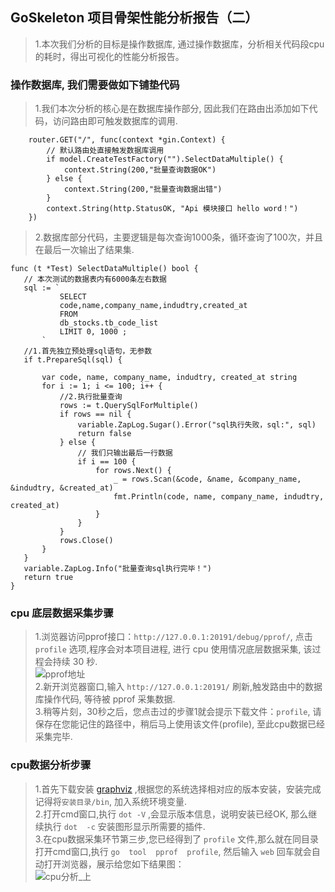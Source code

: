 ##    GoSkeleton 项目骨架性能分析报告（二） 
> 1.本次我们分析的目标是操作数据库, 通过操作数据库，分析相关代码段cpu的耗时，得出可视化的性能分析报告。   


###  操作数据库, 我们需要做如下铺垫代码  
>   1.我们本次分析的核心是在数据库操作部分, 因此我们在路由出添加如下代码，访问路由即可触发数据库的调用.  
```code 
	router.GET("/", func(context *gin.Context) {
        // 默认路由处直接触发数据库调用
		if model.CreateTestFactory("").SelectDataMultiple() {
			context.String(200,"批量查询数据OK")
		} else {
			context.String(200,"批量查询数据出错")
		}
		context.String(http.StatusOK, "Api 模块接口 hello word！")
	})
```   

>   2.数据库部分代码，主要逻辑是每次查询1000条，循环查询了100次，并且在最后一次输出了结果集.  
 ```code 
func (t *Test) SelectDataMultiple() bool {
    // 本次测试的数据表内有6000条左右数据 
	sql := `
			SELECT
			code,name,company_name,indudtry,created_at 
			FROM
			db_stocks.tb_code_list 
			LIMIT 0, 1000 ;
		`
	//1.首先独立预处理sql语句，无参数
	if t.PrepareSql(sql) {
	
		var code, name, company_name, indudtry, created_at string
		for i := 1; i <= 100; i++ {
			//2.执行批量查询
			rows := t.QuerySqlForMultiple()
			if rows == nil {
				variable.ZapLog.Sugar().Error("sql执行失败，sql:", sql)
				return false
			} else {
				// 我们只输出最后一行数据
				if i == 100 {
					for rows.Next() {
						_ = rows.Scan(&code, &name, &company_name, &indudtry, &created_at)
						fmt.Println(code, name, company_name, indudtry, created_at)
					}
				}
			}
			rows.Close()
		}
	}
	variable.ZapLog.Info("批量查询sql执行完毕！")
	return true
}
 ```  
###  cpu 底层数据采集步骤  
>   1.浏览器访问pprof接口：`http://127.0.0.1:20191/debug/pprof/`, 点击 `profile` 选项,程序会对本项目进程, 进行 cpu 使用情况底层数据采集, 该过程会持续 30 秒.     
![pprof地址](http://139.196.101.31:2080/images/pprof_menue.jpg)   
>   2.新开浏览器窗口,输入 `http://127.0.0.1:20191/` 刷新,触发路由中的数据库操作代码, 等待被 pprof 采集数据.      
>   3.稍等片刻，30秒之后，您点击过的步骤1就会提示下载文件：`profile`, 请保存在您能记住的路径中，稍后马上使用该文件(profile), 至此cpu数据已经采集完毕.         

###  cpu数据分析步骤   
>  1.首先下载安装 [graphviz](https://www.graphviz.org/download/) ,根据您的系统选择相对应的版本安装，安装完成记得将`安装目录/bin`, 加入系统环境变量.  
>  2.打开cmd窗口,执行 `dot -V` ,会显示版本信息，说明安装已经OK, 那么继续执行 `dot  -c` 安装图形显示所需要的插件.   
>  3.在cpu数据采集环节第三步,您已经得到了 `profile` 文件,那么就在同目录打开cmd窗口,执行 `go  tool  pprof  profile`, 然后输入 `web` 回车就会自动打开浏览器，展示给您如下结果图：     
![cpu分析_上](http://139.196.101.31:2080/images/cpu_sql.png)  
